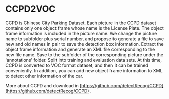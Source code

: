 # CCPD2VOC
CCPD is Chinese City Parking Dataset.
Each picture in the CCPD dataset contains only one object frame whose name is the License Plate. The object frame information is included in the picture name. We change the picture name to subfolder plus serial number, and propose to generate a file to save new and old names in pair to save the detection box information. Extract the object frame information and generate an XML file corresponding to the new file name. Save to the subfolder of the corresponding picture under the 'annotations' folder. Split into training and evaluation data sets. At this time, CCPD is converted to VOC format dataset, and then it can be trained conveniently. In addition, you can add new object frame information to XML to detect other information of the car.

More about CCPD and download in [https://github.com/detectRecog/CCPD](https://github.com/detectRecog/CCPD) . 
